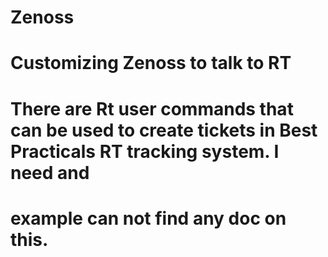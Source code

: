 Zenoss
======

# Customizing Zenoss to talk to RT

# There are Rt user commands that can be used to create tickets in Best Practicals RT tracking system. I need and
# example can not find any doc on this.

